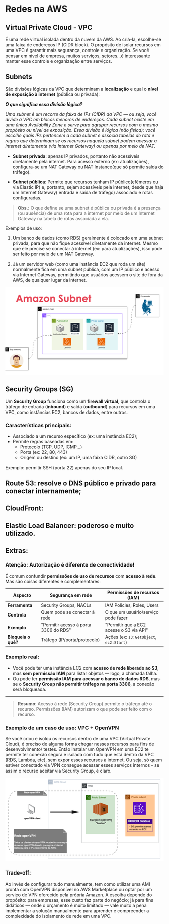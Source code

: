 
# Redes na AWS

## Virtual Private Cloud - VPC

É uma rede virtual isolada dentro da nuvem da AWS. Ao criá-la, escolhe-se uma faixa de endereços IP (CIDR block). O propósito de isolar recursos em uma VPC é garantir mais segurança, controle e organização. Se você pensar em nível de empresa, muitos serviços, setores...é interessante manter esse controle e organização entre serviços.


##  Subnets

São divisões lógicas da VPC que determinam a **localização** e qual o **nível de exposição à internet** (pública ou privada): 

***O que significa essa divisão lógica?***

*Uma subnet é um recorte da faixa de IPs (CIDR) da VPC — ou seja, você divide a VPC em blocos menores de endereços. Cada subnet existe em uma única Availability Zone e serve para agrupar recursos com o mesmo propósito ou nível de exposição. Essa divisão é lógica (não física): você escolhe quais IPs pertencem a cada subnet e associa tabelas de rota e regras que determinam se os recursos naquela subnet podem acessar a internet diretamente (via Internet Gateway) ou apenas por meio de NAT.*


- **Subnet privada**: apenas IP privados, portanto não acessíveis diretamente pela internet. Para acesso externo (ex: atualizações), configura-se um NAT Gateway ou NAT Instance(que só permite saída do tráfego).

- **Subnet pública**: Permite que recursos tenham IP público(efêmeros ou via Elastic IP) e, portanto, sejam acessíveis pela internet, desde que haja um Internet Gateway( entrada e saída de tráfego) associado e rotas configuradas.


>**Obs.:** O que define se uma subnet é pública ou privada é a presença (ou ausência) de uma rota para a internet por meio de um Internet Gateway na tabela de rotas associada a ela.


Exemplos de uso:

1. Um banco de dados (como RDS) geralmente é colocado em uma subnet privada, para que não fique acessível diretamente da internet. Mesmo que ele precise se conectar à internet (ex: para atualizações), isso pode ser feito por meio de um NAT Gateway.

2. Já um servidor web (como uma instância EC2 que roda um site) normalmente fica em uma subnet pública, com um IP público e acesso via Internet Gateway, permitindo que usuários acessem o site de fora da AWS, de qualquer lugar da internet.

![alt text](/Module04/images/amazonSubnet.png)


## Security Groups (SG)

Um **Security Group** funciona como um **firewall virtual**, que controla o tráfego de entrada (**inbound**) e saída (**outbound**) para recursos em uma VPC, como instâncias EC2, bancos de dados, entre outros.

### Características principais:
- Associado a um recurso específico (ex: uma instância EC2);
- Permite regras baseadas em:
  - Protocolo (TCP, UDP, ICMP...)
  - Porta (ex: 22, 80, 443)
  - Origem ou destino (ex: um IP, uma faixa CIDR, outro SG)

Exemplo: permitir SSH (porta 22) apenas do seu IP local.


## Route 53: resolve o DNS público e privado para conectar internamente;



## CloudFront:
## Elastic Load Balancer: poderoso e muito utilizado.





## Extras:

### Atenção: Autorização é diferente de conectividade! 

É comum confundir **permissões de uso de recursos** com **acesso à rede**. Mas são coisas diferentes e complementares:

| Aspecto             | Segurança em rede                        | Permissões de recursos (IAM)                |
|---------------------|------------------------------------------|---------------------------------------------|
| **Ferramenta**      | Security Groups, NACLs                   | IAM Policies, Roles, Users                  |
| **Controla**        | Quem pode se conectar à rede             | O que um usuário/serviço pode fazer         |
| **Exemplo**         | "Permitir acesso à porta 3306 do RDS"    | "Permitir que a EC2 acesse o S3 via API"    |
| **Bloqueia o quê?** | Tráfego (IP/porta/protocolo)             | Ações (ex: `s3:GetObject`, `ec2:Start`)     |

### Exemplo real:
- Você pode ter uma instância EC2 com **acesso de rede liberado ao S3**, mas **sem permissão IAM** para listar objetos — logo, a chamada falha.
- Ou pode ter **permissão IAM para acessar o banco de dados RDS**, mas se o **Security Group não permitir tráfego na porta 3306**, a conexão será bloqueada.

---

> **Resumo**: Acesso à rede (Security Group) permite o tráfego até o recurso. Permissões (IAM) autorizam o que pode ser feito com o recurso.


### Exemplo de um caso de uso: VPC + OpenVPN

Se você criou e isolou os recursos dentro de uma VPC (Virtual Private Cloud), é preciso de alguma forma chegar nesses recursos para fins de desenvolvimento/ testes. Então instalar um OpenVPN em uma EC2 te permite ter conexão segura e isolada com tudo que está dentro da VPC (RDS, Lambda, etc), sem expor esses recursos à internet. Ou seja, só quem estiver conectado via VPN consegue acessar esses serviços internos - se assim o recurso aceitar via Security Group, é claro.

![VPC com OpenVPN para acesso seguro a recursos internos](./images/openVPNdiagram.png)


### Trade-off:

Ao invés de configurar tudo manualmente, tem como utilizar uma AMI pronta com OpenVPN disponível no AWS Marketplace ou optar por um serviço de VPN oferecido pela própria Amazon. A escolha depende do propósito: para empresas, esse custo faz parte do negócio; já para fins didáticos — onde o orçamento é muito limitado — vale muito a pena implementar a solução manualmente para aprender e compreender a complexidade do isolamento de rede em uma VPC.
